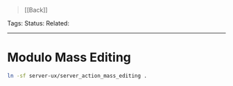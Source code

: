 > [[Back]]

Tags: 
Status: 
Related: 

___

# Modulo Mass Editing

```sh
ln -sf server-ux/server_action_mass_editing .
```